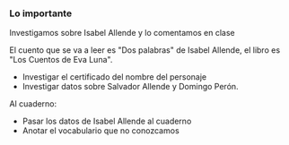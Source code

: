 ### Lo importante

Investigamos sobre Isabel Allende y lo comentamos en clase

El cuento que se va a leer es "Dos palabras" de Isabel Allende, el libro es "Los Cuentos de Eva Luna".

- Investigar el certificado del nombre del personaje
- Investigar datos sobre Salvador Allende y Domingo Perón.

Al cuaderno:
- Pasar los datos de Isabel Allende al cuaderno
- Anotar el vocabulario que no conozcamos